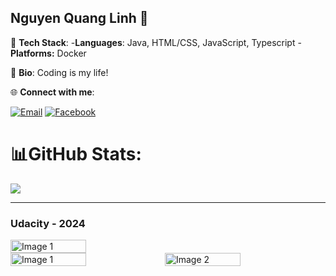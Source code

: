 ## Nguyen Quang Linh 💛

🔭 **Tech Stack**: 
-**Languages**:  Java, HTML/CSS, JavaScript, Typescript
-**Platforms:** Docker



📖 **Bio**:
Coding is my life!



🌐 **Connect with me**:

[![Email](https://img.shields.io/badge/Email-quanglinhh2x%40gmail.com-blue)](mailto:quanglinhh2x@gmail.com)
[![Facebook](https://img.shields.io/badge/Facebook-%40quanglinh2x-blue?logo=facebook)](https://www.facebook.com/quanglinh2x)


# 📊**GitHub Stats**:
![](https://github-readme-stats.vercel.app/api?username=0xlinhnq&theme=default&hide_border=false&include_all_commits=false&count_private=false)<br/>

---

### Udacity - 2024

<div style="display: flex">
    <img src="images/az-devoop.png" alt="Image 1" style="display: inline-block; width: 49%"/>
</div>

<div style="display: flex">
    <img src="images/de-az.png" alt="Image 1" style="display: inline-block; width: 49%"/>
    <img src="images/datastreaming.png" alt="Image 2" style="display: inline-block; width: 49%;"/>
</div>

